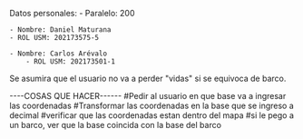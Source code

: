 Datos personales:
    - Paralelo: 200

	- Nombre: Daniel Maturana
	- ROL USM: 202173575-5

   	- Nombre: Carlos Arévalo
    	- ROL USM: 202173501-1


Se asumira que el usuario no va a perder "vidas" si se equivoca de barco.

----COSAS QUE HACER------
#Pedir al usuario en que base va a ingresar las coordenadas
#Transformar las coordenadas en la base que se ingreso a decimal
#verificar que las coordenadas estan dentro del mapa
#si le pego a un barco, ver que la base coincida con la base del barco 